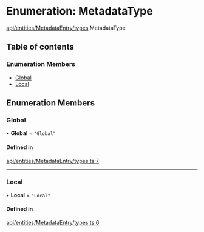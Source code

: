 # Enumeration: MetadataType

[api/entities/MetadataEntry/types](../wiki/api.entities.MetadataEntry.types).MetadataType

## Table of contents

### Enumeration Members

- [Global](../wiki/api.entities.MetadataEntry.types.MetadataType#global)
- [Local](../wiki/api.entities.MetadataEntry.types.MetadataType#local)

## Enumeration Members

### Global

• **Global** = ``"Global"``

#### Defined in

[api/entities/MetadataEntry/types.ts:7](https://github.com/PolymeshAssociation/polymesh-sdk/blob/9a8715021/src/api/entities/MetadataEntry/types.ts#L7)

___

### Local

• **Local** = ``"Local"``

#### Defined in

[api/entities/MetadataEntry/types.ts:6](https://github.com/PolymeshAssociation/polymesh-sdk/blob/9a8715021/src/api/entities/MetadataEntry/types.ts#L6)
